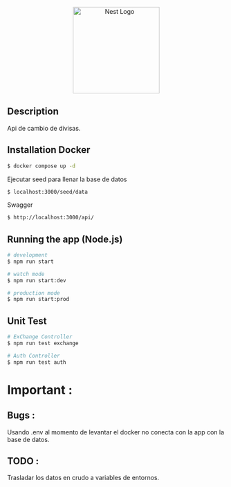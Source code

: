 <p align="center">
  <a href="http://nestjs.com/" target="blank"><img src="https://nestjs.com/img/logo-small.svg" width="200" alt="Nest Logo" /></a>
</p>

[circleci-image]: https://img.shields.io/circleci/build/github/nestjs/nest/master?token=abc123def456
[circleci-url]: https://circleci.com/gh/nestjs/nest


  <!--[![Backers on Open Collective](https://opencollective.com/nest/backers/badge.svg)](https://opencollective.com/nest#backer)
  [![Sponsors on Open Collective](https://opencollective.com/nest/sponsors/badge.svg)](https://opencollective.com/nest#sponsor)-->

## Description

Api de cambio de divisas.

## Installation Docker

```bash
$ docker compose up -d
```

Ejecutar seed para llenar la base de datos

```bash
$ localhost:3000/seed/data
```

Swagger 

```bash
$ http://localhost:3000/api/ 
```


## Running the app (Node.js)

```bash
# development
$ npm run start

# watch mode
$ npm run start:dev

# production mode
$ npm run start:prod
```

## Unit Test

```bash
# ExChange Controller
$ npm run test exchange

# Auth Controller
$ npm run test auth

```


# Important :

## Bugs :
Usando .env al momento de levantar el docker no conecta con la app con la base de datos.

## TODO :
Trasladar los datos en crudo a variables de entornos. 
